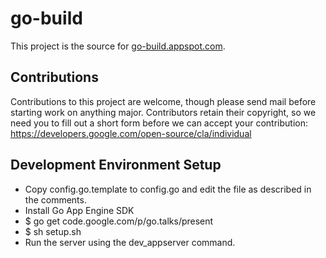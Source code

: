 go-build
========

This project is the source for [go-build.appspot.com](http://go-build.appspot.com).

Contributions
-------------
Contributions to this project are welcome, though please send mail before
starting work on anything major. Contributors retain their copyright, so we
need you to fill out a short form before we can accept your contribution:
https://developers.google.com/open-source/cla/individual

Development Environment Setup
-----------------------------

- Copy config.go.template to config.go and edit the file as described in the comments.
- Install Go App Engine SDK 
- $ go get code.google.com/p/go.talks/present
- $ sh setup.sh 
- Run the server using the dev_appserver command.
